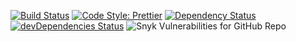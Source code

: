 [![Build Status](https://img.shields.io/travis/k4ustu3h/gitfolio?style=for-the-badge)](https://travis-ci.org/k4ustu3h/gitfolio)
[![Code Style: Prettier](https://img.shields.io/badge/code_style-prettier-ff69b4.svg?style=for-the-badge)](https://github.com/prettier/prettier)
[![Dependency Status](https://img.shields.io/david/k4ustu3h/gitfolio?style=for-the-badge)](https://david-dm.org/k4ustu3h/gitfolio)
[![devDependencies Status](https://img.shields.io/david/dev/k4ustu3h/gitfolio?style=for-the-badge)](https://david-dm.org/k4ustu3h/gitfolio?type=dev)
![Snyk Vulnerabilities for GitHub Repo](https://img.shields.io/snyk/vulnerabilities/github/k4ustu3h/gitfolio?style=for-the-badge)
